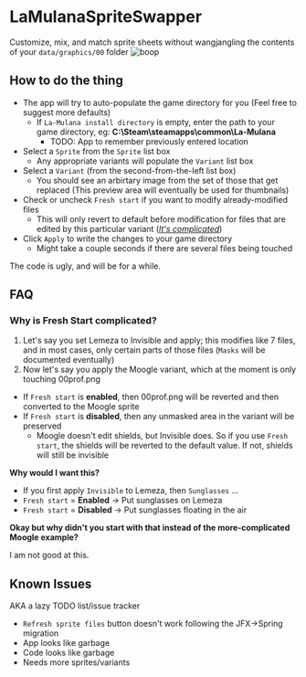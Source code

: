 # LaMulanaSpriteSwapper

Customize, mix, and match sprite sheets without wangjangling the contents of your `data/graphics/00` folder
![boop](https://i.imgur.com/YroRL0K.gif)

## How to do the thing
* The app will try to auto-populate the game directory for you (Feel free to suggest more defaults)
  * If `La-Mulana install directory` is empty, enter the path to your game directory, eg: **C:\Steam\steamapps\common\La-Mulana**
      *  TODO: App to remember previously entered location
* Select a `Sprite` from the `Sprite` list box
  * Any appropriate variants will populate the `Variant` list box
* Select a `Variant` (from the second-from-the-left list box)
  * You should see an arbirtary image from the set of those that get replaced (This preview area will eventually be used for thumbnails)
* Check or uncheck `Fresh start` if you want to modify already-modified files
  * This will only revert to default before modification for files that are edited by this particular variant (*[It's complicated](#why-is-fresh-start-complicated)*)
* Click `Apply` to write the changes to your game directory
  * Might take a couple seconds if there are several files being touched

The code is ugly, and will be for a while.



## FAQ




### Why is Fresh Start complicated?
  1. Let's say you set Lemeza to Invisible and apply; this modifies like 7 files, and in most cases, only certain parts of those files (`Masks` will be documented eventually)
  2. Now let's say you apply the Moogle variant, which at the moment is only touching 00prof.png
  * If `Fresh start` is **enabled**, then 00prof.png will be reverted and then converted to the Moogle sprite  
  * If `Fresh start` is **disabled**, then any unmasked area in the variant will be preserved  
    * Moogle doesn't edit shields, but Invisible does. So if you use `Fresh start`, the shields will be reverted to the default value. If not, shields will still be invisible

**Why would I want this?**

* If you first apply `Invisible` to Lemeza, then `Sunglasses` ...
 * `Fresh start` = **Enabled** -> Put sunglasses on Lemeza
 * `Fresh start` = **Disabled** -> Put sunglasses floating in the air
 
 **Okay but why didn't you start with that instead of the more-complicated Moogle example?**
 
 I am not good at this.



## Known Issues
AKA a lazy TODO list/issue tracker

* `Refresh sprite files` button doesn't work following the JFX->Spring migration
* App looks like garbage
* Code looks like garbage
* Needs more sprites/variants
